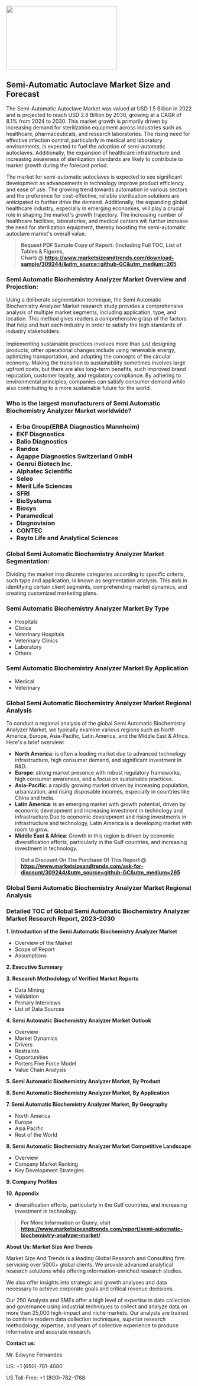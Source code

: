 <p><img class="alignnone size-medium wp-image-20088" src="https://ffe5etoiles.com/wp-content/uploads/2024/12/MST1-300x171.png" alt="" width="300" height="171" /></p><h2>Semi-Automatic Autoclave Market Size and Forecast</h2><p>The Semi-Automatic Autoclave Market was valued at USD 1.5 Billion in 2022 and is projected to reach USD 2.8 Billion by 2030, growing at a CAGR of 8.1% from 2024 to 2030. This market growth is primarily driven by increasing demand for sterilization equipment across industries such as healthcare, pharmaceuticals, and research laboratories. The rising need for effective infection control, particularly in medical and laboratory environments, is expected to fuel the adoption of semi-automatic autoclaves. Additionally, the expansion of healthcare infrastructure and increasing awareness of sterilization standards are likely to contribute to market growth during the forecast period.</p><p>The market for semi-automatic autoclaves is expected to see significant development as advancements in technology improve product efficiency and ease of use. The growing trend towards automation in various sectors and the preference for cost-effective, reliable sterilization solutions are anticipated to further drive the demand. Additionally, the expanding global healthcare industry, especially in emerging economies, will play a crucial role in shaping the market's growth trajectory. The increasing number of healthcare facilities, laboratories, and medical centers will further increase the need for sterilization equipment, thereby boosting the semi-automatic autoclave market's overall value.</p></p><blockquote id="" class=""><strong>Request PDF Sample Copy of Report: (Including Full TOC, List of Tables &amp; Figures, Chart)&nbsp;@&nbsp;<strong><a href="https://www.marketsizeandtrends.com/download-sample/309244/&utm_source=github-GC&utm_medium=265" target="_blank">https://www.marketsizeandtrends.com/download-sample/309244/&utm_source=github-GC&utm_medium=265</a></strong></strong></blockquote><h3 id="" class="">Semi Automatic Biochemistry Analyzer Market&nbsp;Overview and Projection:</h3><p id="" class="">Using a deliberate segmentation technique, the Semi Automatic Biochemistry Analyzer Market research study provides a comprehensive analysis of multiple market segments, including application, type, and location. This method gives readers a comprehensive grasp of the factors that help and hurt each industry in order to satisfy the high standards of industry stakeholders. <br /> <br />Implementing sustainable practices involves more than just designing products; other operational changes include using renewable energy, optimizing transportation, and adopting the concepts of the circular economy. Making the transition to sustainability sometimes involves large upfront costs, but there are also long-term benefits, such improved brand reputation, customer loyalty, and regulatory compliance. By adhering to environmental principles, companies can satisfy consumer demand while also contributing to a more sustainable future for the world.</p><h3 id="" class="">Who is the largest manufacturers of&nbsp;Semi Automatic Biochemistry Analyzer Market worldwide?</h3><h3 class=""><p><ul><li>Erba Group(ERBA Diagnostics Mannheim) </li><li> EKF Diagnostics </li><li> Balio Diagnostics </li><li> Randox </li><li> Agappe Diagnostics Switzerland GmbH </li><li> Genrui Biotech Inc. </li><li> Alphatec Scientific </li><li> Seleo </li><li> Meril Life Sciences </li><li> SFRI </li><li> BioSystems </li><li> Biosys </li><li> Paramedical </li><li> Diagnovision </li><li> CONTEC </li><li> Rayto Life and Analytical Sciences</li></ul></p></h3><h3 id="" class="">Global&nbsp;Semi Automatic Biochemistry Analyzer Market Segmentation:</h3><p id="" class="">Dividing the market into discrete categories according to specific criteria, such type and application, is known as segmentation analysis. This aids in identifying certain client segments, comprehending market dynamics, and creating customized marketing plans.</p><h3 id="" class="">Semi Automatic Biochemistry Analyzer Market&nbsp;By Type</h3><p><p><ul><li>Hospitals</li><li> Clinics</li><li> Veterinary Hospitals</li><li> Veterinary Clinics</li><li> Laboratory</li><li> Others</p></li></ul></p></p><h3 id="" class="">Semi Automatic Biochemistry Analyzer Market&nbsp;By Application</h3><p class=""><p><ul><li>Medical</li><li> Veterinary</li></ul></p></p><h3 id="" class="">Global Semi Automatic Biochemistry Analyzer Market Regional Analysis</h3><p id="" class="">To conduct a regional analysis of the global Semi Automatic Biochemistry Analyzer Market, we typically examine various regions such as North America, Europe, Asia-Pacific, Latin America, and the Middle East &amp; Africa. Here's a brief overview:</p><ul><li><strong>North America</strong>: is often a leading market due to advanced technology infrastructure, high consumer demand, and significant investment in R&amp;D.</li><li><strong>Europe</strong>: strong market presence with robust regulatory frameworks, high consumer awareness, and a focus on sustainable practices.</li><li><strong>Asia-Pacific</strong>: a rapidly growing market driven by increasing population, urbanization, and rising disposable incomes, especially in countries like China and India.</li><li><strong>Latin America</strong>: is an emerging market with growth potential, driven by economic development and increasing investment in technology and infrastructure.Due to economic development and rising investments in infrastructure and technology, Latin America is a developing market with room to grow.</li><li><strong>Middle East &amp; Africa</strong>: Growth in this region is driven by economic diversification efforts, particularly in the Gulf countries, and increasing investment in technology.</li></ul><blockquote id="" class=""><strong>Get a Discount On The Purchase Of This Report @ <strong><a href="https://www.marketsizeandtrends.com/ask-for-discount/309244/&utm_source=github-GC&utm_medium=265" target="_blank">https://www.marketsizeandtrends.com/ask-for-discount/309244/&utm_source=github-GC&utm_medium=265</a></strong></strong></blockquote><h3 id="" class="">Global Semi Automatic Biochemistry Analyzer Market Regional Analysis</h3><h3 id="" class="">Detailed TOC of Global Semi Automatic Biochemistry Analyzer Market Research Report, 2023-2030</h3><p id="" class=""><strong>1. Introduction of the Semi Automatic Biochemistry Analyzer Market</strong></p><ul><li>Overview of the Market</li><li>Scope of Report</li><li>Assumptions</li></ul><p id="" class=""><strong>2. Executive Summary</strong></p><p id="" class=""><strong>3. Research Methodology of Verified Market Reports</strong></p><ul><li>Data Mining</li><li>Validation</li><li>Primary Interviews</li><li>List of Data Sources</li></ul><p id="" class=""><strong>4. Semi Automatic Biochemistry Analyzer Market Outlook</strong></p><ul><li>Overview</li><li>Market Dynamics</li><li>Drivers</li><li>Restraints</li><li>Opportunities</li><li>Porters Five Force Model</li><li>Value Chain Analysis</li></ul><p id="" class=""><strong>5. Semi Automatic Biochemistry Analyzer Market, By Product</strong></p><p id="" class=""><strong>6. Semi Automatic Biochemistry Analyzer Market, By Application</strong></p><p id="" class=""><strong>7. Semi Automatic Biochemistry Analyzer Market, By Geography</strong></p><ul><li>North America</li><li>Europe</li><li>Asia Pacific</li><li>Rest of the World</li></ul><p id="" class=""><strong>8. Semi Automatic Biochemistry Analyzer Market Competitive Landscape</strong></p><ul><li>Overview</li><li>Company Market Ranking</li><li>Key Development Strategies</li></ul><p id="" class=""><strong>9. Company Profiles</strong></p><p id="" class=""><strong>10. Appendix</strong></p><ul><li>diversification efforts, particularly in the Gulf countries, and increasing investment in technology.</li></ul><blockquote id="" class=""><strong>For More Information or Query, visit <strong><strong><a href="https://www.marketsizeandtrends.com/report/semi-automatic-biochemistry-analyzer-market/" target="_blank">https://www.marketsizeandtrends.com/report/semi-automatic-biochemistry-analyzer-market/</a></strong></strong></strong></blockquote><p id="" class=""><strong>About Us: Market Size And Trends</strong></p><p id="" class="">Market Size And Trends is a leading Global Research and Consulting firm servicing over 5000+ global clients. We provide advanced analytical research solutions while offering information-enriched research studies.</p><p id="" class="">We also offer insights into strategic and growth analyses and data necessary to achieve corporate goals and critical revenue decisions.</p><p id="" class="">Our 250 Analysts and SMEs offer a high level of expertise in data collection and governance using industrial techniques to collect and analyze data on more than 25,000 high-impact and niche markets. Our analysts are trained to combine modern data collection techniques, superior research methodology, expertise, and years of collective experience to produce informative and accurate research.</p><p id="" class=""><strong>Contact us:</strong></p><p id="" class="">Mr. Edwyne Fernandes</p><p id="" class="">US: +1 (650)-781-4080</p><p id="" class="">US Toll-Free: +1 (800)-782-1768</p>
